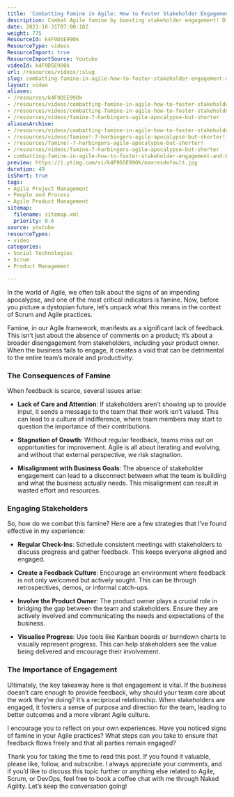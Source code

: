```yaml
---
title: 'Combatting Famine in Agile: How to Foster Stakeholder Engagement and Boost Team Morale'
description: Combat Agile famine by boosting stakeholder engagement! Discover strategies to enhance feedback and align your team with business goals for better outcomes.
date: 2023-10-31T07:00:18Z
weight: 775
ResourceId: k4F9DSE99Ok
ResourceType: videos
ResourceImport: true
ResourceImportSource: Youtube
videoId: k4F9DSE99Ok
url: /resources/videos/:slug
slug: combatting-famine-in-agile-how-to-foster-stakeholder-engagement-and-boost-team-morale-k4F9DSE99Ok
layout: video
aliases:
- /resources/k4F9DSE99Ok
- /resources/videos/combatting-famine-in-agile-how-to-foster-stakeholder-engagement-and-boost-team-morale-k4F9DSE99Ok
- /resources/videos/combatting-famine-in-agile-how-to-foster-stakeholder-engagement-and-boost-team-morale
- /resources/videos/famine-7-harbingers-agile-apocalypse-but-shorter
aliasesArchive:
- /resources/videos/combatting-famine-in-agile-how-to-foster-stakeholder-engagement-and-boost-team-morale
- /resources/videos/famine!-7-harbingers-agile-apocalypse-but-shorter!
- /resources/famine!-7-harbingers-agile-apocalypse-but-shorter!
- /resources/videos/famine-7-harbingers-agile-apocalypse-but-shorter
- combatting-famine-in-agile-how-to-foster-stakeholder-engagement-and-boost-team-morale-k4F9DSE99Ok
preview: https://i.ytimg.com/vi/k4F9DSE99Ok/maxresdefault.jpg
duration: 49
isShort: true
tags:
- Agile Project Management
- People and Process
- Agile Product Management
sitemap:
  filename: sitemap.xml
  priority: 0.6
source: youtube
resourceTypes:
- video
categories:
- Social Technologies
- Scrum
- Product Management

---
```

In the world of Agile, we often talk about the signs of an impending apocalypse, and one of the most critical indicators is famine. Now, before you picture a dystopian future, let’s unpack what this means in the context of Scrum and Agile practices.

Famine, in our Agile framework, manifests as a significant lack of feedback. This isn’t just about the absence of comments on a product; it’s about a broader disengagement from stakeholders, including your product owner. When the business fails to engage, it creates a void that can be detrimental to the entire team’s morale and productivity.

### The Consequences of Famine

When feedback is scarce, several issues arise:

- **Lack of Care and Attention**: If stakeholders aren’t showing up to provide input, it sends a message to the team that their work isn’t valued. This can lead to a culture of indifference, where team members may start to question the importance of their contributions.
  
- **Stagnation of Growth**: Without regular feedback, teams miss out on opportunities for improvement. Agile is all about iterating and evolving, and without that external perspective, we risk stagnation.

- **Misalignment with Business Goals**: The absence of stakeholder engagement can lead to a disconnect between what the team is building and what the business actually needs. This misalignment can result in wasted effort and resources.

### Engaging Stakeholders

So, how do we combat this famine? Here are a few strategies that I’ve found effective in my experience:

- **Regular Check-Ins**: Schedule consistent meetings with stakeholders to discuss progress and gather feedback. This keeps everyone aligned and engaged.

- **Create a Feedback Culture**: Encourage an environment where feedback is not only welcomed but actively sought. This can be through retrospectives, demos, or informal catch-ups.

- **Involve the Product Owner**: The product owner plays a crucial role in bridging the gap between the team and stakeholders. Ensure they are actively involved and communicating the needs and expectations of the business.

- **Visualise Progress**: Use tools like Kanban boards or burndown charts to visually represent progress. This can help stakeholders see the value being delivered and encourage their involvement.

### The Importance of Engagement

Ultimately, the key takeaway here is that engagement is vital. If the business doesn’t care enough to provide feedback, why should your team care about the work they’re doing? It’s a reciprocal relationship. When stakeholders are engaged, it fosters a sense of purpose and direction for the team, leading to better outcomes and a more vibrant Agile culture.

I encourage you to reflect on your own experiences. Have you noticed signs of famine in your Agile practices? What steps can you take to ensure that feedback flows freely and that all parties remain engaged? 

Thank you for taking the time to read this post. If you found it valuable, please like, follow, and subscribe. I always appreciate your comments, and if you’d like to discuss this topic further or anything else related to Agile, Scrum, or DevOps, feel free to book a coffee chat with me through Naked Agility. Let’s keep the conversation going!
